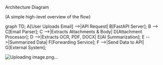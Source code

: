 Architecture Diagram

(A simple high-level overview of the flow)

graph TD;
    A[User Uploads Email] -->|API Request| B[FastAPI Server];
    B --> C[Email Parser];
    C -->|Extracts Attachments & Body| D[Attachment Processor];
    D -->|Extracts OCR, PDF, DOCX| E[AI Summarization];
    E -->|Summarized Data| F[Forwarding Service];
    F -->|Send Data to API| G[External System];

![Uploading image.png…]()


